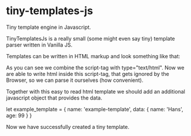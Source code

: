 # tiny-templates-js
Tiny template engine in Javascript.

TinyTemplatesJs is a really small (some might even say tiny) template parser written in Vanilla JS.

Templates can be written in HTML markup and look something like that:

 <script type="text/html" id="example-template">
   <div id="example-content"> 
     :if(this.data.age === 99)
       **<h1 class="a">Welcome, {{name}}</h1>**
       <p class="a">Lorem ipsum</p>
       <form>
         <input type="submit" value="Hello">
       </form>
     :fi
     :if(this.data.name === "Bob")
       <h1 class="b">Welcome, {{name}}</h1>
       <p class="b">Lorem ipsum</p>
     :fi
     :for(let i=0; i<10; ++i)
       <p>I am {{age}} years old!</p>
     :rof
   </div>
 </script>

As you can see we combine the script-tag with type="text/html". Now we are able to write html inside this script-tag,
that gets ignored by the Browser, so we can parse it ourselves (how convenient).

Together with this easy to read html template we should add an additional javascript object that provides the data.

 let example_template = {
   name: 'example-template',
   data: {
     name: 'Hans',
     age: 99
   }
 }

Now we have successfully created a tiny template. 
